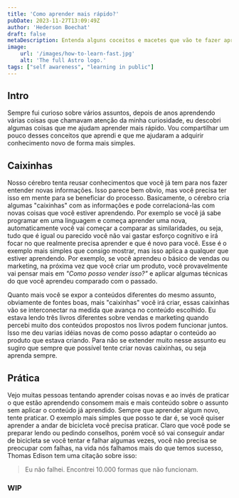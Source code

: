 ```yaml
---
title: 'Como aprender mais rápido?'
pubDate: 2023-11-27T13:09:49Z
author: 'Hederson Boechat'
draft: false
metaDescription: Entenda alguns coceitos e macetes que vão te fazer aprender de forma mais rápida e simples
image:
    url: '/images/how-to-learn-fast.jpg'
    alt: 'The full Astro logo.'
tags: ["self awareness", "learning in public"]
---
```


## Intro

Sempre fui curioso sobre vários assuntos, depois de anos aprendendo várias coisas que chamavam atenção da minha curiosidade, eu descobri algumas coisas que me ajudam aprender mais rápido. Vou compartilhar um pouco desses conceitos que aprendi e que me ajudaram a adquirir conhecimento novo de forma mais simples.

## Caixinhas

Nosso cérebro tenta reusar conhecimentos que você já tem para nos fazer entender novas informações. Isso parece bem obvio, mas você precisa ter isso em mente para se beneficiar do processo. Basicamente, o cérebro cria algumas "caixinhas" com as informações e pode correlacioná-las com novas coisas que você estiver aprendendo. Por exemplo se você já sabe programar em uma linguagem e começa aprender uma nova, automaticamente você vai começar a comparar as similaridades, ou seja, tudo que é igual ou parecido você não vai gastar esforço cognitivo e irá focar no que realmente precisa aprender e que é novo para você. Esse é o exemplo mais simples que consigo mostrar, mas isso aplica a qualquer que estiver aprendendo. Por exemplo, se você aprendeu o básico de vendas ou marketing, na próxima vez que você criar um produto, você provavelmente vai pensar mais em *"Como posso vender isso?"* e aplicar algumas técnicas do que você aprendeu comparado com o passado.

Quanto mais você se expor a conteúdos diferentes do mesmo assunto, obviamente de fontes boas, mais "caixinhas" você irá criar, essas caixinhas vão se interconectar na medida que avança no conteúdo escolhido. Eu estava lendo três livros diferentes sobre vendas e marketing quando percebi muito dos conteúdos propostos nos livros podem funcionar juntos. Isso me deu varias idéias novas de como posso adaptar o conteúdo ao produto que estava criando. Para não se extender muito nesse assunto eu sugiro que sempre que possível tente criar novas caixinhas, ou seja aprenda sempre.

## Prática

Vejo muitas pessoas tentando aprender coisas novas e ao invés de praticar o que estão aprendendo consomem mais e mais conteúdo sobre o assunto sem aplicar o conteúdo já aprendido. Sempre que aprender algum novo, tente praticar. O exemplo mais simples que posso te dar é, se você quiser aprender a andar de bicicleta você precisa praticar. Claro que você pode se preparar lendo ou pedindo conselhos, porém você só vai conseguir andar de bicicleta se você tentar e falhar algumas vezes, você não precisa se preocupar com falhas, na vida nós falhamos mais do que temos sucesso, Thomas Edison tem uma citação sobre isso:

> Eu não falhei. Encontrei 10.000 formas que não funcionam.

### **WIP**